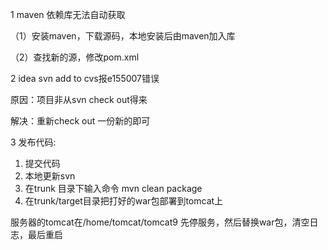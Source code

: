 1 maven 依赖库无法自动获取

（1）安装maven，下载源码，本地安装后由maven加入库

（2）查找新的源，修改pom.xml

2 idea svn add to cvs报e155007错误

  原因：项目非从svn check out得来

  解决：重新check out 一份新的即可
  
3 发布代码: 
1. 提交代码
2. 本地更新svn
3. 在trunk 目录下输入命令 mvn clean package
4. 在trunk/target目录把打好的war包部署到tomcat上

服务器的tomcat在/home/tomcat/tomcat9
先停服务，然后替换war包，清空日志，最后重启